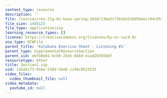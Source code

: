 ```yaml
---
content_type: resource
description: ''
file: /courses/res-21g-01-kana-spring-2010/13ba5cf3916e53dd56e6cc94c0515235_Section1.zip
file_size: 1456125
file_type: application/zip
learning_resource_types: []
license: https://creativecommons.org/licenses/by-nc-sa/4.0/
ocw_type: OCWFile
parent_title: 'Katakana Exercise Sheet - Listening #1'
parent_type: SupplementalResourceSection
parent_uid: ebfb0eb1-6cb0-25e5-846d-eca420765b6f
resourcetype: Other
title: Section1.zip
uid: 13ba5cf3-916e-53dd-56e6-cc94c0515235
video_files:
  video_thumbnail_file: null
video_metadata:
  youtube_id: null
---
```

